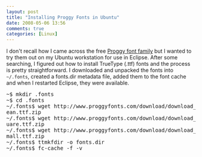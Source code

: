 ```yaml
---
layout: post
title: "Installing Proggy Fonts in Ubuntu"
date: 2008-05-06 13:56
comments: true
categories: [Linux]
---
```

I don't recall how I came across the free [Proggy font family](http://www.proggyfonts.com/) but I wanted to try them out on my Ubuntu workstation for use in Eclipse.  After some searching, I figured out how to install TrueType (.ttf) fonts and the process is pretty straightforward.  I downloaded and unpacked the fonts into `~/.fonts`, created a fonts.dir metadata file, added them to the font cache and when I restarted Eclipse, they were available.

<pre class="brush: bash;">
~$ mkdir .fonts
~$ cd .fonts
~/.fonts$ wget http://www.proggyfonts.com/download/download_bridge.php?get=ProggyCl
ean.ttf.zip
~/.fonts$ wget http://www.proggyfonts.com/download/download_bridge.php?get=ProggySq
uare.ttf.zip
~/.fonts$ wget http://www.proggyfonts.com/download/download_bridge.php?get=ProggyS
mall.ttf.zip
~/.fonts$ ttmkfdir -o fonts.dir
~/.fonts$ fc-cache -f -v
</pre>

